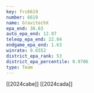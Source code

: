 ```yaml
---
key: frc6619
number: 6619
name: GravitechX
epa_end: 36.63
auto_epa_end: 12.97
teleop_epa_end: 22.04
endgame_epa_end: 1.63
winrate: 0.6552
district_epa_rank: 53
district_epa_percentile: 0.9706
type: Team
---
```

[[2024cabe]]
[[2024cada]]
